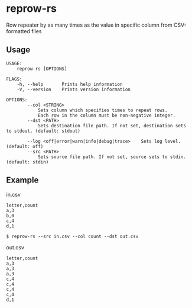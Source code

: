 # reprow-rs
Row repeater by as many times as the value in specific column from CSV-formatted files

## Usage

```
USAGE:
    reprow-rs [OPTIONS]

FLAGS:
    -h, --help       Prints help information
    -V, --version    Prints version information

OPTIONS:
        --col <STRING>
            Sets column which specifies times to repeat rows.
            Each row in the column must be non-negative integer.
        --dst <PATH>
            Sets destination file path. If not set, destination sets to stdout. (default: stdout)

        --log <off|error|warn|info|debug|trace>    Sets log level. (default: off)
        --src <PATH>
            Sets source file path. If not set, source sets to stdin. (default: stdin)
```

## Example

in.csv

```in.csv
letter,count
a,3
b,0
c,4
d,1
```

```
$ reprow-rs --src in.csv --col count --dst out.csv 
```

out.csv
```out.csv
letter,count
a,3
a,3
a,3
c,4
c,4
c,4
c,4
d,1
```
